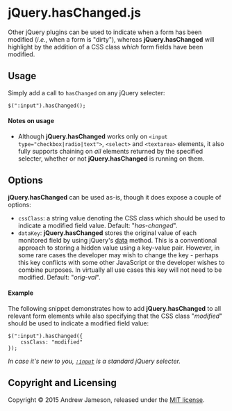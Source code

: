 # jQuery.hasChanged.js
Other jQuery plugins can be used to indicate when a form has been modified (*i.e.*, when a form is "dirty"), whereas **jQuery.hasChanged** will highlight by the addition of a CSS class *which* form fields have been modified.

## Usage
Simply add a call to `hasChanged` on any jQuery selecter:

```
$(":input").hasChanged();
```

#### Notes on usage
* Although **jQuery.hasChanged** works only on `<input type="checkbox|radio|text">`, `<select>` and `<textarea>` elements, it also fully supports chaining on *all* elements returned by the specified selecter, whether or not **jQuery.hasChanged** is running on them.

## Options
**jQuery.hasChanged** can be used as-is, though it does expose a couple of options:
* `cssClass`: a string value denoting the CSS class which should be used to indicate a modified field value. Default: "*has-changed*".
* `dataKey`: **jQuery.hasChanged** stores the original value of each monitored field by using jQuery's [data](https://api.jquery.com/jquery.data/) method. This is a conventional approach to storing a hidden value using a key-value pair. However, in some rare cases the developer may wish to change the key - perhaps this key conflicts with some other JavaScript or the developer wishes to combine purposes. In virtually all use cases this key will not need to be modified. Default: "*orig-val*".

#### Example
The following snippet demonstrates how to add **jQuery.hasChanged** to all relevant form elements while also specifying that the CSS class "*modified*" should be used to indicate a modified field value:

```
$(":input").hasChanged({
	cssClass: "modified"
});
```

*In case it's new to you, [`:input`](https://api.jquery.com/input-selector/) is a standard jQuery selecter.*

## Copyright and Licensing
Copyright © 2015 Andrew Jameson, released under the [MIT license](https://raw.githubusercontent.com/awj100/jQuery.hasChanged.js/master/LICENSE).

